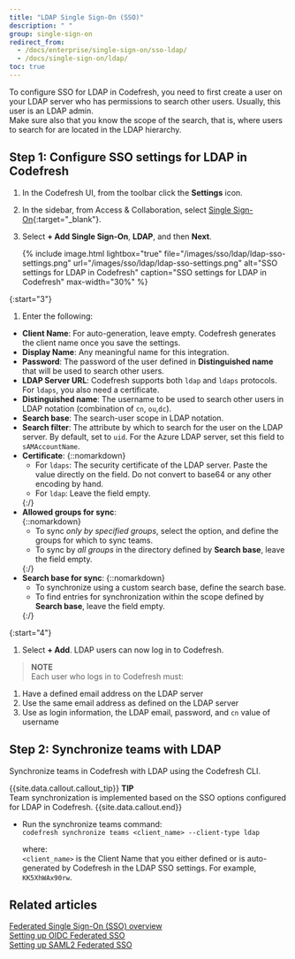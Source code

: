 ```yaml
---
title: "LDAP Single Sign-On (SSO)"
description: " "
group: single-sign-on
redirect_from:
  - /docs/enterprise/single-sign-on/sso-ldap/
  - /docs/single-sign-on/ldap/
toc: true
---
```


To configure SSO for LDAP in Codefresh, you need to first create a user on your LDAP server who has permissions to search other users. Usually,
this user is an LDAP admin.  
Make sure also that you know the scope of the search, that is, where users to search for are located in the LDAP hierarchy.

## Step 1: Configure SSO settings for LDAP in Codefresh
1. In the Codefresh UI, from the toolbar click the **Settings** icon.
1. In the sidebar, from Access & Collaboration, select [Single Sign-On](https://g.codefresh.io/2.0/account-settings/single-sign-on){:target="\_blank"}.
1. Select **+ Add Single Sign-On**, **LDAP**, and then **Next**.

   {% include image.html 
  lightbox="true" 
  file="/images/sso/ldap/ldap-sso-settings.png" 
  url="/images/sso/ldap/ldap-sso-settings.png"
  alt="SSO settings for LDAP in Codefresh"
  caption="SSO settings for LDAP in Codefresh"
  max-width="30%"
  %} 

{:start="3"}
1. Enter the following:
  * **Client Name**: For auto-generation, leave empty. Codefresh generates the client name once you save the settings.
  * **Display Name**: Any meaningful name for this integration.
  * **Password**: The password of the user defined in **Distinguished name** that will be used to search other users.
  * **LDAP Server URL**: Codefresh supports both `ldap` and `ldaps` protocols. For `ldaps`, you also need a certificate.
  * **Distinguished name**: The username to be used to search other users in LDAP notation (combination of `cn`, `ou`,`dc`).
  * **Search base**: The search-user scope in LDAP notation.
  * **Search filter**: The attribute by which to search for the user on the LDAP server. By default, set to `uid`. For the Azure LDAP server, set this field to `sAMAccountName`.
  * **Certificate**: 
    {::nomarkdown}<ul><li>For <code class="highlighter-rouge">ldaps</code>: The security certificate of the LDAP server. Paste the value directly on the field. Do not convert to base64 or any other encoding by hand.</li> <li>For <code class="highlighter-rouge">ldap</code>: Leave the field empty.</li></ul>{:/}
  * **Allowed groups for sync**:   
      {::nomarkdown}<ul><li>To sync <i>only by specified groups</i>, select the option, and define the groups for which to sync teams.</li><li> To sync by <i>all groups</i> in the directory defined by <b>Search base</b>, leave the field empty.</li></ul>{:/}
  * **Search base for sync**:
    {::nomarkdown}<ul><li> To synchronize using a custom search base, define the search base. </li><li> To find entries for synchronization within the scope defined by <b>Search base</b>, leave the field empty.</li></ul>{:/} 
     

{:start="4"} 
1. Select **+ Add**. LDAP users can now log in to Codefresh.

>**NOTE**    
  Each user who logs in to Codefresh must:
  1. Have a defined email address on the LDAP server
  1. Use the same email address as defined on the LDAP server
  1. Use as login information, the LDAP email, password, and `cn` value of username

## Step 2: Synchronize teams with LDAP 
Synchronize teams in Codefresh with LDAP using the Codefresh CLI.

{{site.data.callout.callout_tip}}
**TIP**  
Team synchronization is implemented based on the SSO options configured for LDAP in Codefresh. 
{{site.data.callout.end}}

* Run the synchronize teams command:  
  `codefresh synchronize teams <client_name> --client-type ldap`  

  where:  
  `<client_name>` is the Client Name that you either defined or is auto-generated by Codefresh in the LDAP SSO settings. For example, `KK5XhWAx90rw`.



## Related articles
[Federated Single Sign-On (SSO) overview]({{site.baseurl}}/docs/administration/single-sign-on/)  
[Setting up OIDC Federated SSO]({{site.baseurl}}/docs/administration/single-sign-on/oidc)   
[Setting up SAML2 Federated SSO]({{site.baseurl}}/docs/administration/single-sign-on/saml)  
